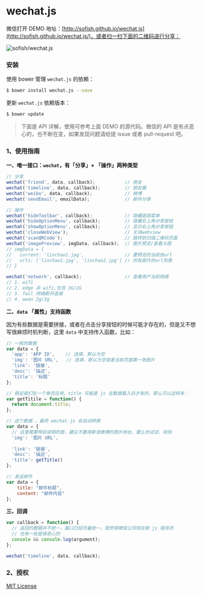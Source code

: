 # wechat.js

微信打开 DEMO 地址：[http://sofish.github.io/wechat.js](http://sofish.github.io/wechat.js/)，或者扫一扫下面的二维码进行分享：

![sofish/wechat.js](http://ww4.sinaimg.cn/large/61b90cbegw1eknqgwosn6j203p03pglk.jpg)

### 安装

使用 bower 管理 `wechat.js` 的依赖：
```bash
$ bower install wechat.js --save
```
更新 `wechat.js` 依赖版本：
```bash
$ bower update
```

> 下面是 API 详解，使用可参考上面 DEMO 的源代码。微信的 API 是有点恶心的，也不断在变，如果发现问题请给提 issue 或者 pull-request 吧。

### 1、使用指南

**一、唯一接口：`wechat`，有「分享」+ 「操作」两种类型**

```js
// 分享
wechat('friend', data, callback);           // 朋友
wechat('timeline', data, callback);         // 朋友圈
wechat('weibo', data, callback);            // 微博
wechat('sendEmail', emailData);             // 邮件分享

// 操作
wechat('hideToolbar', callback);            // 隐藏底部菜单
wechat('hideOptionMenu', callback);         // 隐藏右上角分享按钮
wechat('showOptionMenu', callback);         // 显示右上角分享按钮
wechat('closeWebView');                     // 关闭webview
wechat('scanQRCode');                       // 跳转到扫描二维码页面
wechat('imagePreview', imgData, callback);  // 图片预览/查看大图
// imgData = {
//   current: 'linchao1.jpg',               // 要预览的当前张url
//   urls: ['linchao1.jpg', 'linchao2.jpg'] // 所有图片的url列表
// }

wechat('network', callback);                // 查看用户当前网络
// 1. wifi
// 2. edge 非 wifi,包含 3G/2G
// 3. fail 网络断开连接
// 4. wwan 2g/3g
```

**二、`data` 「属性」支持函数**

因为有些数据是需要拼接，或者在点击分享按钮的时候可能才存在的，但是又不想写很麻烦时机判断，这里 `data` 中支持传入函数，比如：

```js
// 一般的数据
var data = {
  'app': 'APP ID',    // 选填，默认为空
  'img': '图片 URL',   // 选填，默认为空或者当前页面第一张图片
  'link': '链接',
  'desc': '描述',
  'title': '标题'
};

// 假设我们在一个单页应用，title 可能是 js 在数据载入后才有的，那么可以这样来：
var getTitile = function() {
  return document.title;
};

// 这个数据 ，最终 wechat.js 会自动转换
var data = {
  // 这里需要特别说明的是，建议不要用新浪微博的图片地址，要么你试试，哈哈
  'img': '图片 URL',
  
  'link': '链接',
  'desc': '描述',
  'title': getTitle()
};

// 发送邮件
var data = {
    title: "邮件标题",
    content: "邮件内容"
};
```

**三、回调**

```js
var callback = function() {
  // 返回的数据并不统一，接口已经尽量统一，我觉得微信公司现在缺 js 程序员
  // 也有一些是很恶心的
  console && console.log(argument);
};

wechat('timeline', data, callback);
```

### 2、授权

[MIT License](license.txt)
